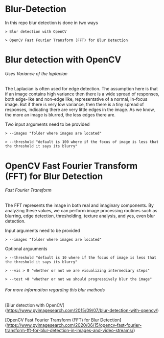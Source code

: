 # Blur-Detection

In this repo blur detection is done in two ways

    > Blur detection with OpenCV

    > OpenCV Fast Fourier Transform (FFT) for Blur Detection

# Blur detection with OpenCV

######  Uses Variance of the laplacian

The Laplacian is often used for edge detection. The assumption here is that if an image contains high variance then there is a wide spread of responses, both edge-like and non-edge like, representative of a normal, in-focus image. But if there is very low variance, then there is a tiny spread of responses, indicating there are very little edges in the image. As we know, the more an image is blurred, the less edges there are.

Two input arguments need to be provided

    > --images "folder where images are located"

    > --threshold "default is 100 where if the focus of image is less that the threshold it says its blurry"

# OpenCV Fast Fourier Transform (FFT) for Blur Detection

###### Fast Fourier Transform

The FFT represents the image in both real and imaginary components. By analyzing these values, we can perform image processing routines such as blurring, edge detection, thresholding, texture analysis, and yes, even blur detection.

Input arguments need to be provided

    > --images "folder where images are located"

Optional arguuments

    > --threshold "default is 10 where if the focus of image is less that the threshold it says its blurry"

    > --vis > 0 "whether or not we are visualizing intermediary steps"

    > --test >0 "whether or not we should progressively blur the image"


###### For more information regarding this blur methods 

[Blur detection with OpenCV] (https://www.pyimagesearch.com/2015/09/07/blur-detection-with-opencv/)

[OpenCV Fast Fourier Transform (FFT) for Blur Detection] (https://www.pyimagesearch.com/2020/06/15/opencv-fast-fourier-transform-fft-for-blur-detection-in-images-and-video-streams/)